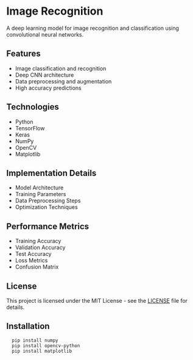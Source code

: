 # Image Recognition

A deep learning model for image recognition and classification using convolutional neural networks.

## Features
- Image classification and recognition
- Deep CNN architecture
- Data preprocessing and augmentation
- High accuracy predictions

## Technologies
- Python
- TensorFlow
- Keras
- NumPy
- OpenCV
- Matplotlib

## Implementation Details
  * Model Architecture
  * Training Parameters
  * Data Preprocessing Steps
  * Optimization Techniques
    
## Performance Metrics
  * Training Accuracy
  * Validation Accuracy
  * Test Accuracy
  * Loss Metrics
  * Confusion Matrix

## License
This project is licensed under the MIT License - see the [LICENSE](LICENSE) file for details.

## Installation
```pip install tensorflow
  pip install numpy
  pip install opencv-python
  pip install matplotlib





